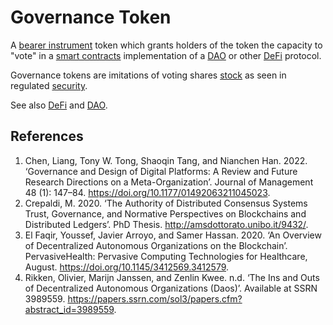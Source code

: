 # Governance Token
A [bearer instrument](bearer-instrument.md) token which grants holders of the token the capacity to "vote" in a [smart contracts](smart-contracts.md) implementation of a [DAO](dao.md) or other [DeFi](defi.md) protocol.

Governance tokens are imitations of voting shares [stock](stock.md) as seen in regulated [security](security.md).

See also [DeFi](defi.md) and [DAO](dao.md).

## References
1. Chen, Liang, Tony W. Tong, Shaoqin Tang, and Nianchen Han. 2022. ‘Governance and Design of Digital Platforms: A Review and Future Research Directions on a Meta-Organization’. Journal of Management 48 (1): 147–84. https://doi.org/10.1177/01492063211045023.
1. Crepaldi, M. 2020. ‘The Authority of Distributed Consensus Systems Trust, Governance, and Normative Perspectives on Blockchains and Distributed Ledgers’. PhD Thesis. http://amsdottorato.unibo.it/9432/.
1. El Faqir, Youssef, Javier Arroyo, and Samer Hassan. 2020. ‘An Overview of Decentralized Autonomous Organizations on the Blockchain’. PervasiveHealth: Pervasive Computing Technologies for Healthcare, August. https://doi.org/10.1145/3412569.3412579.
1. Rikken, Olivier, Marijn Janssen, and Zenlin Kwee. n.d. ‘The Ins and Outs of Decentralized Autonomous Organizations (Daos)’. Available at SSRN 3989559. https://papers.ssrn.com/sol3/papers.cfm?abstract_id=3989559.